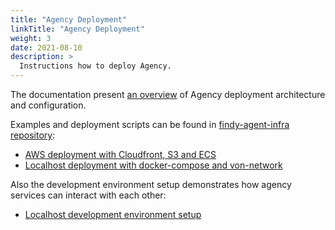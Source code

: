 ```yaml
---
title: "Agency Deployment"
linkTitle: "Agency Deployment"
weight: 3
date: 2021-08-10
description: >
  Instructions how to deploy Agency.
---
```


The documentation present [an overview](./configuration) of Agency deployment architecture and configuration.

Examples and deployment scripts can be found in [findy-agent-infra repository](https://github.com/findy-network/findy-agent-infra):

- [AWS deployment with Cloudfront, S3 and ECS](https://github.com/findy-network/findy-agent-infra/tree/master/aws-ecs#findy-agency-deployment-to-aws-ecs)
- [Localhost deployment with docker-compose and von-network](https://github.com/findy-network/findy-agent-infra#using-docker-compose)

Also the development environment setup demonstrates how agency services can interact with each other:

- [Localhost development environment setup](https://github.com/findy-network/findy-wallet-pwa/tree/dev/tools/env#agency-setup-for-local-development)
